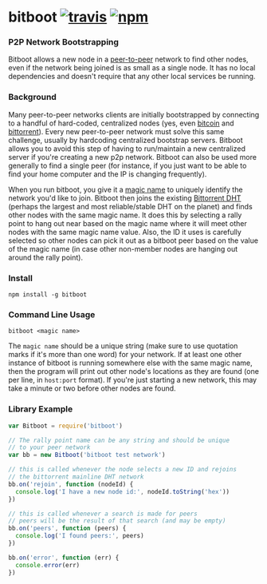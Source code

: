 # bitboot [![travis][travis-image]][travis-url] [![npm][npm-image]][npm-url]

[travis-image]: https://img.shields.io/travis/8468/bitboot/master.svg
[travis-url]: https://travis-ci.org/8468/bitboot
[npm-image]: https://img.shields.io/npm/v/bitboot.svg
[npm-url]: https://npmjs.org/package/bitboot

### P2P Network Bootstrapping

Bitboot allows a new node in a [peer-to-peer](https://en.wikipedia.org/wiki/Peer-to-peer) network to find other nodes, even if the network being joined is as small as a single node.  It has no local dependencies and doesn't require that any other local services be running.

### Background

Many peer-to-peer networks clients are initially bootstrapped by connecting to a handful of hard-coded, centralized nodes (yes, even [bitcoin](https://github.com/bitcoin/bitcoin/blob/37d83bb0a980996338d9bc9dbdbf0175eeaba9a2/src/chainparams.cpp#L116) and [bittorrent](https://github.com/qbittorrent/qBittorrent/blob/5e114c0f2ead8077061e09e8debf89dfa0d526dc/src/base/bittorrent/session.cpp#L1567)).  Every new peer-to-peer network must solve this same challenge, usually by hardcoding centralized bootstrap servers.  Bitboot allows you to avoid this step of having to run/maintain a new centralized server if you're creating a new p2p network.  Bitboot can also be used more generally to find a single peer (for instance, if you just want to be able to find your home computer and the IP is changing frequently).

When you run bitboot, you give it a [magic name](https://en.wikipedia.org/wiki/Magic_number_(programming)) to uniquely identify the network you'd like to join.  Bitboot then joins the existing [Bittorrent DHT](https://en.wikipedia.org/wiki/Mainline_DHT) (perhaps the largest and most reliable/stable DHT on the planet) and finds other nodes with the same magic name.  It does this by selecting a rally point to hang out near based on the magic name where it will meet other nodes with the same magic name value.  Also, the ID it uses is carefully selected so other nodes can pick it out as a bitboot peer based on the value of the magic name (in case other non-member nodes are hanging out around the rally point).

### Install

```
npm install -g bitboot
```

### Command Line Usage

```
bitboot <magic name>
```

The `magic name` should be a unique string (make sure to use quotation marks if it's more than one word) for your network.  If at least one other instance of bitboot is running somewhere else with the same magic name, then the program will print out other node's locations as they are found (one per line, in `host:port` format).  If you're just starting a new network, this may take a minute or two before other nodes are found.

### Library Example

```js
var Bitboot = require('bitboot')

// The rally point name can be any string and should be unique
// to your peer network
var bb = new Bitboot('bitboot test network')

// this is called whenever the node selects a new ID and rejoins
// the bittorrent mainline DHT network
bb.on('rejoin', function (nodeId) {
  console.log('I have a new node id:', nodeId.toString('hex'))
})

// this is called whenever a search is made for peers
// peers will be the result of that search (and may be empty)
bb.on('peers', function (peers) {
  console.log('I found peers:', peers)
})

bb.on('error', function (err) {
  console.error(err)
})
```